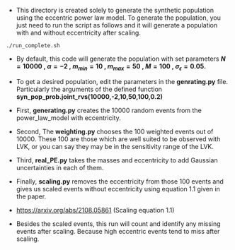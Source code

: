 * This directory is created solely to generate the synthetic population using the eccentric power law model. 
To generate the population, you just need to run the script as follows and it will generate a population with and without eccentricity after scaling. 
```
./run_complete.sh 
```
* By default, this code will generate the population with set parameters **$N= 10000$ , $\alpha = -2$ , $m_{min} = 10$ , $m_{max} = 50$ , $M = 100$ , $\sigma_\epsilon =0.05$.**

* To get a desired population, edit the parameters in the **genrating.py** file. Particularly the arguments of the defined function **syn_pop_prob.joint_rvs(10000,-2,10,50,100,0.2)**

* First,  **generating.py**  creates the 10000 random events from the power_law_model with eccentricity.

* Second, The **weighting.py** chooses the 100 weighted events out of 10000. These 100 are those which are well suited to be observed with LVK, or you can say they may be in the sensitivity range of the LVK.
* Third, **real_PE.py** takes the masses and eccentricity to add Gaussian uncertainties in each of them.
* Finally, **scaling.py** removes the eccentricity from those 100 events and gives us scaled events without eccentricity using equation 1.1 given in the paper. 
* https://arxiv.org/abs/2108.05861 (Scaling equation 1.1)

* Besides the scaled events, this run will count and identify any missing events after scaling. Because high eccentric events tend to miss after scaling.
